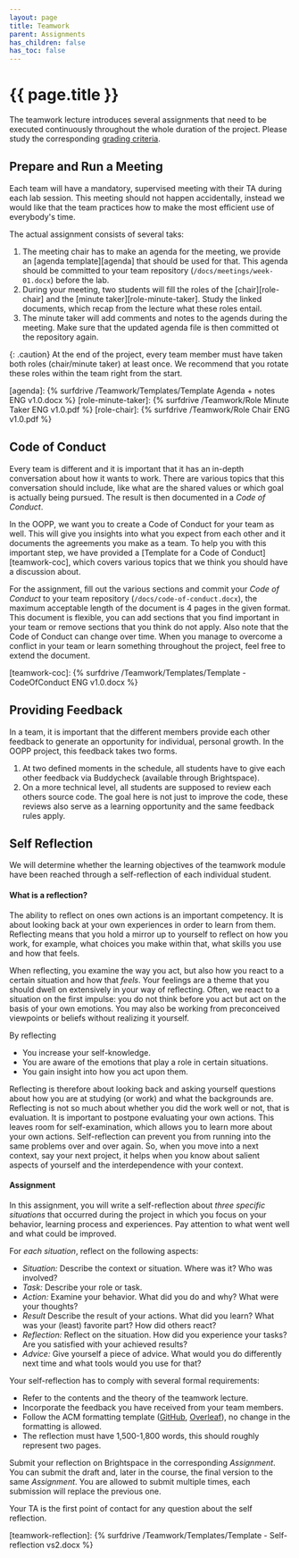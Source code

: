 ```yaml
---
layout: page
title: Teamwork
parent: Assignments
has_children: false
has_toc: false
---
```


# {{ page.title }}

The teamwork lecture introduces several assignments that need to be executed continuously throughout the whole duration of the project.
Please study the corresponding [grading criteria]({{site.baseurl}}/grading/process#teamwork).

## Prepare and Run a Meeting

Each team will have a mandatory, supervised meeting with their TA during each lab session.
This meeting should not happen accidentally, instead we would like that the team practices how to make the most efficient use of everybody's time.

The actual assignment consists of several taks:

1. The meeting chair has to make an agenda for the meeting, we provide an [agenda template][agenda] that should be used for that.
This agenda should be committed to your team repository (`/docs/meetings/week-01.docx`) before the lab.
2. During your meeting, two students will fill the roles of the [chair][role-chair] and the [minute taker][role-minute-taker].
Study the linked documents, which recap from the lecture what these roles entail.
3. The minute taker will add comments and notes to the agends during the meeting.
Make sure that the updated agenda file is then committed ot the repository again.

{: .caution}
At the end of the project, every team member must have taken both roles (chair/minute taker) at least once.
We recommend that you rotate these roles within the team right from the start.


[agenda]: {% surfdrive /Teamwork/Templates/Template Agenda + notes ENG v1.0.docx %}
[role-minute-taker]: {% surfdrive /Teamwork/Role Minute Taker ENG v1.0.pdf %}
[role-chair]: {% surfdrive /Teamwork/Role Chair ENG v1.0.pdf %}


## Code of Conduct

Every team is different and it is important that it has an in-depth conversation about how it wants to work.
There are various topics that this conversation should include, like what are the shared values or which goal is actually being pursued.
The result is then documented in a *Code of Conduct*.

In the OOPP, we want you to create a Code of Conduct for your team as well.
This will give you insights into what you expect from each other and it documents the agreements you make as a team.
To help you with this important step, we have provided a [Template for a Code of Conduct][teamwork-coc], which covers various topics that we think you should have a discussion about.

For the assignment, fill out the various sections and commit your *Code of Conduct* to your team repository (`/docs/code-of-conduct.docx`), the maximum acceptable length of the document is 4 pages in the given format.
This document is flexible, you can add sections that you find important in your team or remove sections that you think do not apply.
Also note that the Code of Conduct can change over time.
When you manage to overcome a conflict in your team or learn something throughout the project, feel free to extend the document.

[teamwork-coc]: {% surfdrive /Teamwork/Templates/Template - CodeOfConduct ENG v1.0.docx %}

## Providing Feedback

In a team, it is important that the different members provide each other feedback to generate an opportunity for individual, personal growth.
In the OOPP project, this feedback takes two forms.

1. At two defined moments in the schedule, all students have to give each other feedback via Buddycheck (available through Brightspace).
2. On a more technical level, all students are supposed to review each others source code.
The goal here is not just to improve the code, these reviews also serve as a learning opportunity and the same feedback rules apply.

## Self Reflection

We will determine whether the learning objectives of the teamwork module have been reached through a self-reflection of each individual student.

#### What is a reflection?

The ability to reflect on ones own actions is an important competency.
It is about looking back at your own experiences in order to learn from them.
Reflecting means that you hold a mirror up to yourself to reflect on how you work, for example, what choices you make within that, what skills you use and how that feels. 

When reflecting, you examine the way you act, but also how you react to a certain situation and how that *feels*.
Your feelings are a theme that you should dwell on extensively in your way of reflecting.
Often, we react to a situation on the first impulse: you do not think before you act but act on the basis of your own emotions.
You may also be working from preconceived viewpoints or beliefs without realizing it yourself.

By reflecting 

- You increase your self-knowledge. 
- You are aware of the emotions that play a role in certain situations. 
- You gain insight into how you act upon them.

Reflecting is therefore about looking back and asking yourself questions about how you are at studying (or work) and what the backgrounds are.
Reflecting is not so much about whether you did the work well or not, that is evaluation.
It is important to postpone evaluating your own actions.
This leaves room for self-examination, which allows you to learn more about your own actions.
Self-reflection can prevent you from running into the same problems over and over again.
So, when you move into a next context, say your next project, it helps when you know about salient aspects of yourself and the interdependence with your context.

#### Assignment

In this assignment, you will write a self-reflection about *three specific situations* that occurred during the project in which you focus on your behavior, learning process and experiences.
Pay attention to what went well and what could be improved. 

For *each situation*, reflect on the following aspects:

- *Situation:* Describe the context or situation. Where was it? Who was involved?
- *Task:* Describe your role or task.
- *Action:* Examine your behavior. What did you do and why? What were your thoughts?
- *Result* Describe the result of your actions. What did you learn? What was your (least) favorite part? How did others react?
- *Reflection:* Reflect on the situation. How did you experience your tasks? Are you satisfied with your achieved results? 
- *Advice:* Give yourself a piece of advice. What would you do differently next time and what tools would you use for that? 

Your self-reflection has to comply with several formal requirements:

- Refer to the contents and the theory of the teamwork lecture.
- Incorporate the feedback you have received from your team members.
- Follow the ACM formatting template ([GitHub](https://github.com/proksch/template-report), [Overleaf](https://www.overleaf.com/read/zsdrgrzgncnb)), no change in the formatting is allowed.
- The reflection must have 1,500-1,800 words, this should roughly represent two pages.

Submit your reflection on Brightspace in the corresponding *Assignment*.
You can submit the draft and, later in the course, the final version to the same *Assignment*.
You are allowed to submit multiple times, each submission will replace the previous one.

Your TA is the first point of contact for any question about the self reflection.


[teamwork-reflection]: {% surfdrive /Teamwork/Templates/Template - Self-reflection vs2.docx %}
